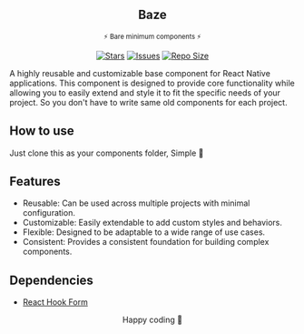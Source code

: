 <p align="center">
  <h2 align="center">Baze</h2>
  <p align="center"><sup>⚡ Bare minimum components ⚡</sup></p>
</p>

<p align="center">
	<a href="https://github.com/nipunravisara/baze/stargazers">
		<img alt="Stars" src="https://img.shields.io/github/stars/nipunravisara/baze?style=for-the-badge&logo=starship&color=C9CBFF&logoColor=D9E0EE&labelColor=302D41"></a>
	<a href="https://github.com/nipunravisara/baze/issues">
		<img alt="Issues" src="https://img.shields.io/github/issues/nipunravisara/baze?style=for-the-badge&logo=bilibili&color=F5E0DC&logoColor=D9E0EE&labelColor=302D41"></a>
	<a href="https://github.com/nipunravisara/baze">
		<img alt="Repo Size" src="https://img.shields.io/github/repo-size/nipunravisara/baze?color=%23DDB6F2&label=SIZE&logo=scrimba&style=for-the-badge&logoColor=D9E0EE&labelColor=302D41"/></a>
</p>

A highly reusable and customizable base component for React Native applications. This component is designed to provide core functionality while allowing you to easily extend and style it to fit the specific needs of your project. So you don't have to write same old components for each project.

## How to use

Just clone this as your components folder, Simple 🥳

## Features

- Reusable: Can be used across multiple projects with minimal configuration.
- Customizable: Easily extendable to add custom styles and behaviors.
- Flexible: Designed to be adaptable to a wide range of use cases.
- Consistent: Provides a consistent foundation for building complex components.

## Dependencies

- [React Hook Form](https://react-hook-form.com/)

<div align="center">
Happy coding 🤘
</div>
